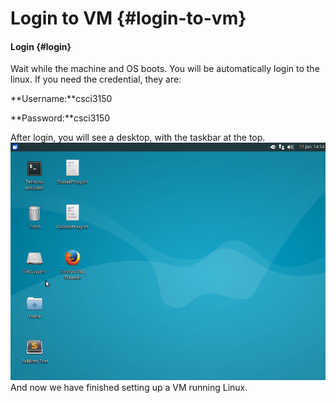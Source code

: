 # Login to VM {#login-to-vm}

#### Login {#login}

Wait while the machine and OS boots. You will be automatically login to the linux. If you need the credential, they are:

**Username:**csci3150

**Password:**csci3150

After login, you will see a desktop, with the taskbar at the top.![](/assets/9.png)And now we have finished setting up a VM running Linux.

